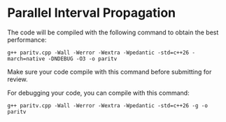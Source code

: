 # Parallel Interval Propagation

The code will be compiled with the following command to obtain the best performance:

```
g++ paritv.cpp -Wall -Werror -Wextra -Wpedantic -std=c++26 -march=native -DNDEBUG -O3 -o paritv
```

Make sure your code compile with this command before submitting for review.

For debugging your code, you can compile with this command:
```
g++ paritv.cpp -Wall -Werror -Wextra -Wpedantic -std=c++26 -g -o paritv
```

